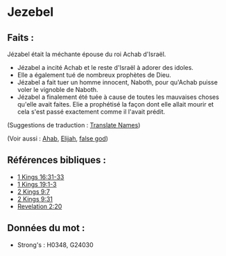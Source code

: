 # Jezebel

## Faits :

Jézabel était la méchante épouse du roi Achab d'Israël.

* Jézabel a incité Achab et le reste d'Israël à adorer des idoles.
* Elle a également tué de nombreux prophètes de Dieu.
* Jézabel a fait tuer un homme innocent, Naboth, pour qu'Achab puisse voler le vignoble de Naboth.
* Jézabel a finalement été tuée à cause de toutes les mauvaises choses qu'elle avait faites. Elie a prophétisé la façon dont elle allait mourir et cela s'est passé exactement comme il l'avait prédit.

(Suggestions de traduction : [Translate Names](rc://en/ta/man/translate/translate-names))

(Voir aussi : [Ahab](../names/ahab.md), [Elijah](../names/elijah.md), [false god](../kt/falsegod.md))

## Références bibliques :

* [1 Kings 16:31-33](rc://en/tn/help/1ki/16/31)
* [1 Kings 19:1-3](rc://en/tn/help/1ki/19/01)
* [2 Kings 9:7](rc://en/tn/help/2ki/09/07)
* [2 Kings 9:31](rc://en/tn/help/2ki/09/31)
* [Revelation 2:20](rc://en/tn/help/rev/02/20)

## Données du mot :

* Strong's : H0348, G24030
